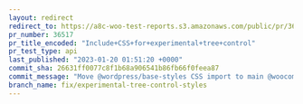 ```yaml
---
layout: redirect
redirect_to: https://a8c-woo-test-reports.s3.amazonaws.com/public/pr/36517/api/index.html
pr_number: 36517
pr_title_encoded: "Include+CSS+for+experimental+tree+control"
pr_test_type: api
last_published: "2023-01-20 01:51:20 +0000"
commit_sha: 26631ff0077c8f1b68a906541b86fb66f0feea87
commit_message: "Move @wordpress/base-styles CSS import to main @woocommerce/component…"
branch_name: fix/experimental-tree-control-styles
---
```

